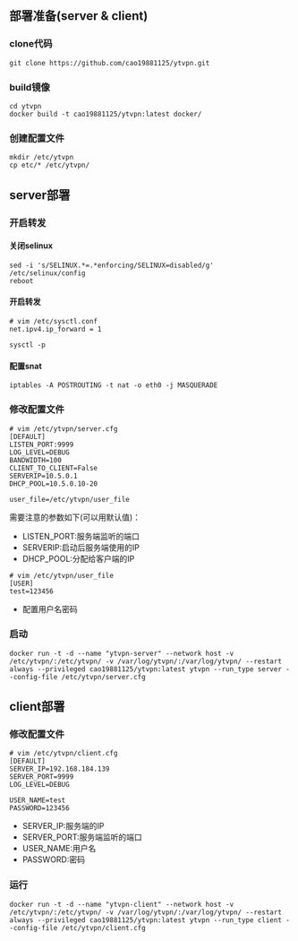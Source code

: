 ## 部署准备(server & client)

### clone代码

```
git clone https://github.com/cao19881125/ytvpn.git
```

### build镜像

```
cd ytvpn
docker build -t cao19881125/ytvpn:latest docker/
```

### 创建配置文件

```
mkdir /etc/ytvpn
cp etc/* /etc/ytvpn/
```

## server部署
### 开启转发
#### 关闭selinux

```
sed -i 's/SELINUX.*=.*enforcing/SELINUX=disabled/g' /etc/selinux/config
reboot
```

#### 开启转发

```
# vim /etc/sysctl.conf
net.ipv4.ip_forward = 1

sysctl -p
```

#### 配置snat

```
iptables -A POSTROUTING -t nat -o eth0 -j MASQUERADE
```



### 修改配置文件

```
# vim /etc/ytvpn/server.cfg
[DEFAULT]
LISTEN_PORT:9999
LOG_LEVEL=DEBUG
BANDWIDTH=100
CLIENT_TO_CLIENT=False
SERVERIP=10.5.0.1
DHCP_POOL=10.5.0.10-20

user_file=/etc/ytvpn/user_file
```
需要注意的参数如下(可以用默认值)：
- LISTEN_PORT:服务端监听的端口
- SERVERIP:启动后服务端使用的IP
- DHCP_POOL:分配给客户端的IP



```
# vim /etc/ytvpn/user_file
[USER]
test=123456
```
- 配置用户名密码


### 启动

```
docker run -t -d --name "ytvpn-server" --network host -v /etc/ytvpn/:/etc/ytvpn/ -v /var/log/ytvpn/:/var/log/ytvpn/ --restart always --privileged cao19881125/ytvpn:latest ytvpn --run_type server --config-file /etc/ytvpn/server.cfg
```

## client部署

### 修改配置文件

```
# vim /etc/ytvpn/client.cfg
[DEFAULT]
SERVER_IP=192.168.184.139
SERVER_PORT=9999
LOG_LEVEL=DEBUG

USER_NAME=test
PASSWORD=123456
```
- SERVER_IP:服务端的IP
- SERVER_PORT:服务端监听的端口
- USER_NAME:用户名
- PASSWORD:密码

### 运行

```
docker run -t -d --name "ytvpn-client" --network host -v /etc/ytvpn/:/etc/ytvpn/ -v /var/log/ytvpn/:/var/log/ytvpn/ --restart always --privileged cao19881125/ytvpn:latest ytvpn --run_type client --config-file /etc/ytvpn/client.cfg
```

